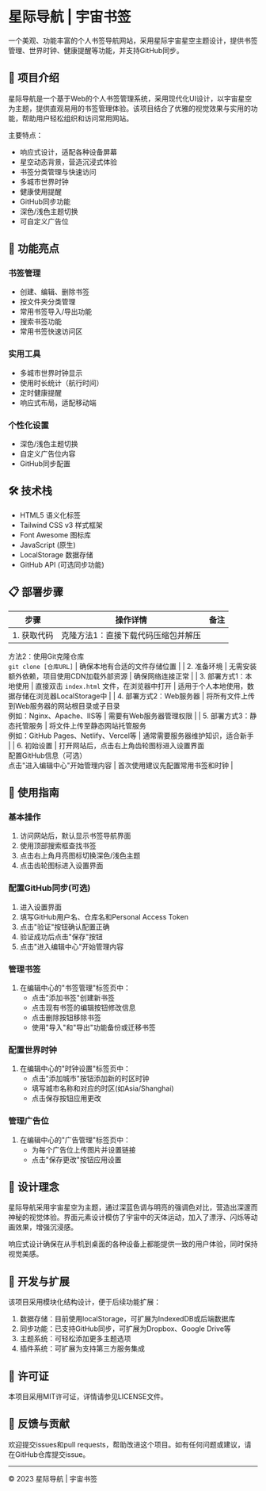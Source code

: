 # 星际导航 | 宇宙书签

一个美观、功能丰富的个人书签导航网站，采用星际宇宙星空主题设计，提供书签管理、世界时钟、健康提醒等功能，并支持GitHub同步。

## 🌟 项目介绍

星际导航是一个基于Web的个人书签管理系统，采用现代化UI设计，以宇宙星空为主题，提供直观易用的书签管理体验。该项目结合了优雅的视觉效果与实用的功能，帮助用户轻松组织和访问常用网站。

主要特点：
- 响应式设计，适配各种设备屏幕
- 星空动态背景，营造沉浸式体验
- 书签分类管理与快速访问
- 多城市世界时钟
- 健康使用提醒
- GitHub同步功能
- 深色/浅色主题切换
- 可自定义广告位

## 🚀 功能亮点

### 书签管理
- 创建、编辑、删除书签
- 按文件夹分类管理
- 常用书签导入/导出功能
- 搜索书签功能
- 常用书签快速访问区

### 实用工具
- 多城市世界时钟显示
- 使用时长统计（航行时间）
- 定时健康提醒
- 响应式布局，适配移动端

### 个性化设置
- 深色/浅色主题切换
- 自定义广告位内容
- GitHub同步配置

## 🛠️ 技术栈

- HTML5 语义化标签
- Tailwind CSS v3 样式框架
- Font Awesome 图标库
- JavaScript (原生)
- LocalStorage 数据存储
- GitHub API (可选同步功能)

## 📋 部署步骤

| 步骤 | 操作详情 | 备注 |
|------|----------|------|
| 1. 获取代码 | 克隆方法1：直接下载代码压缩包并解压<br>
方法2：使用Git克隆仓库<br>
`git clone [仓库URL]` | 确保本地有合适的文件存储位置 |
| 2. 准备环境 | 无需安装额外依赖，项目使用CDN加载外部资源 | 确保网络连接正常 |
| 3. 部署方式1：本地使用 | 直接双击 `index.html` 文件，在浏览器中打开 | 适用于个人本地使用，数据存储在浏览器LocalStorage中 |
| 4. 部署方式2：Web服务器 | 将所有文件上传到Web服务器的网站根目录或子目录<br>例如：Nginx、Apache、IIS等 | 需要有Web服务器管理权限 |
| 5. 部署方式3：静态托管服务 | 将文件上传至静态网站托管服务<br>例如：GitHub Pages、Netlify、Vercel等 | 通常需要服务器维护知识，适合新手 |
| 6. 初始设置 | 打开网站后，点击右上角齿轮图标进入设置界面<br>配置GitHub信息（可选）<br>点击"进入编辑中心"开始管理内容 | 首次使用建议先配置常用书签和时钟 |

## 📖 使用指南

### 基本操作
1. 访问网站后，默认显示书签导航界面
2. 使用顶部搜索框查找书签
3. 点击右上角月亮图标切换深色/浅色主题
4. 点击齿轮图标进入设置界面

### 配置GitHub同步(可选)
1. 进入设置界面
2. 填写GitHub用户名、仓库名和Personal Access Token
3. 点击"验证"按钮确认配置正确
4. 验证成功后点击"保存"按钮
5. 点击"进入编辑中心"开始管理内容

### 管理书签
1. 在编辑中心的"书签管理"标签页中：
   - 点击"添加书签"创建新书签
   - 点击现有书签的编辑按钮修改信息
   - 点击删除按钮移除书签
   - 使用"导入"和"导出"功能备份或迁移书签

### 配置世界时钟
1. 在编辑中心的"时钟设置"标签页中：
   - 点击"添加城市"按钮添加新的时区时钟
   - 填写城市名称和对应的时区(如Asia/Shanghai)
   - 点击保存按钮应用更改

### 管理广告位
1. 在编辑中心的"广告管理"标签页中：
   - 为每个广告位上传图片并设置链接
   - 点击"保存更改"按钮应用设置

## 🎨 设计理念

星际导航采用宇宙星空为主题，通过深蓝色调与明亮的强调色对比，营造出深邃而神秘的视觉体验。界面元素设计模仿了宇宙中的天体运动，加入了漂浮、闪烁等动画效果，增强沉浸感。

响应式设计确保在从手机到桌面的各种设备上都能提供一致的用户体验，同时保持视觉美感。

## 🔧 开发与扩展

该项目采用模块化结构设计，便于后续功能扩展：

1. 数据存储：目前使用localStorage，可扩展为IndexedDB或后端数据库
2. 同步功能：已支持GitHub同步，可扩展为Dropbox、Google Drive等
3. 主题系统：可轻松添加更多主题选项
4. 插件系统：可扩展为支持第三方服务集成

## 📜 许可证

本项目采用MIT许可证，详情请参见LICENSE文件。

## 💬 反馈与贡献

欢迎提交issues和pull requests，帮助改进这个项目。如有任何问题或建议，请在GitHub仓库提交issue。

---

© 2023 星际导航 | 宇宙书签
